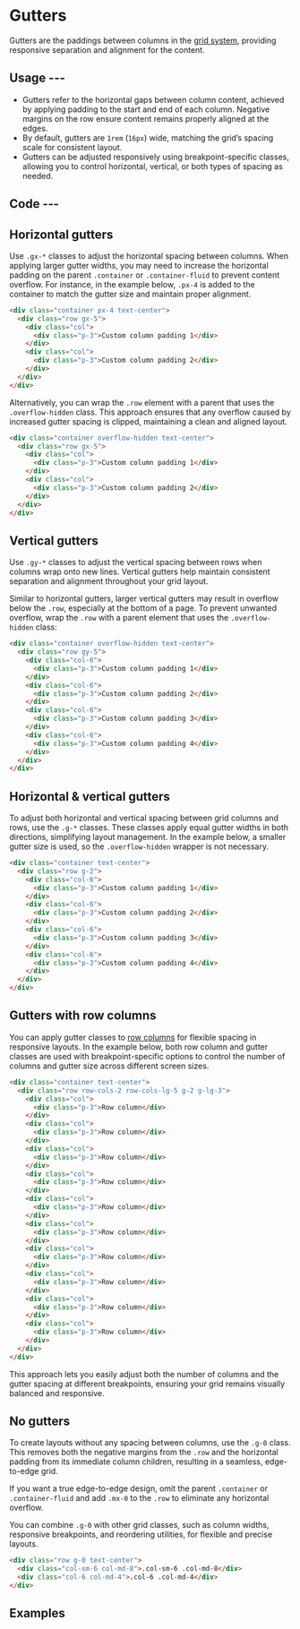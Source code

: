 # Gutters

Gutters are the paddings between columns in the [grid system](./grid.md#code),
providing responsive separation and alignment for the content.

## Usage ---

- Gutters refer to the horizontal gaps between column content, achieved by applying padding to the start and end of each column. Negative margins on the row ensure content remains properly aligned at the edges.
- By default, gutters are `1rem` (`16px`) wide, matching the grid’s spacing scale for consistent layout.
- Gutters can be adjusted responsively using breakpoint-specific classes, allowing you to control horizontal, vertical, or both types of spacing as needed.

## Code ---

## Horizontal gutters

Use `.gx-*` classes to adjust the horizontal spacing between columns.
When applying larger gutter widths, you may need to increase the horizontal padding on the parent `.container` or `.container-fluid` to prevent content overflow.
For instance, in the example below, `.px-4` is added to the container to match the gutter size and maintain proper alignment.

```html
<div class="container px-4 text-center">
  <div class="row gx-5">
    <div class="col">
      <div class="p-3">Custom column padding 1</div>
    </div>
    <div class="col">
      <div class="p-3">Custom column padding 2</div>
    </div>
  </div>
</div>
```

Alternatively, you can wrap the `.row` element with a parent that uses the `.overflow-hidden` class.
This approach ensures that any overflow caused by increased gutter spacing is clipped, maintaining a clean and aligned layout.

```html
<div class="container overflow-hidden text-center">
  <div class="row gx-5">
    <div class="col">
      <div class="p-3">Custom column padding 1</div>
    </div>
    <div class="col">
      <div class="p-3">Custom column padding 2</div>
    </div>
  </div>
</div>
```

## Vertical gutters

Use `.gy-*` classes to adjust the vertical spacing between rows when columns wrap onto new lines.
Vertical gutters help maintain consistent separation and alignment throughout your grid layout.

Similar to horizontal gutters, larger vertical gutters may result in overflow below the `.row`, especially at the bottom of a page.
To prevent unwanted overflow, wrap the `.row` with a parent element that uses the `.overflow-hidden` class:

```html
<div class="container overflow-hidden text-center">
  <div class="row gy-5">
    <div class="col-6">
      <div class="p-3">Custom column padding 1</div>
    </div>
    <div class="col-6">
      <div class="p-3">Custom column padding 2</div>
    </div>
    <div class="col-6">
      <div class="p-3">Custom column padding 3</div>
    </div>
    <div class="col-6">
      <div class="p-3">Custom column padding 4</div>
    </div>
  </div>
</div>
```

## Horizontal & vertical gutters

To adjust both horizontal and vertical spacing between grid columns and rows, use the `.g-*` classes.
These classes apply equal gutter widths in both directions, simplifying layout management.
In the example below, a smaller gutter size is used, so the `.overflow-hidden` wrapper is not necessary.

```html
<div class="container text-center">
  <div class="row g-2">
    <div class="col-6">
      <div class="p-3">Custom column padding 1</div>
    </div>
    <div class="col-6">
      <div class="p-3">Custom column padding 2</div>
    </div>
    <div class="col-6">
      <div class="p-3">Custom column padding 3</div>
    </div>
    <div class="col-6">
      <div class="p-3">Custom column padding 4</div>
    </div>
  </div>
</div>
```

## Gutters with row columns

You can apply gutter classes to [row columns](./grid.md#row-columns) for flexible spacing in responsive layouts. In the example below, both row column and gutter classes are used with breakpoint-specific options to control the number of columns and gutter size across different screen sizes.

```html
<div class="container text-center">
  <div class="row row-cols-2 row-cols-lg-5 g-2 g-lg-3">
    <div class="col">
      <div class="p-3">Row column</div>
    </div>
    <div class="col">
      <div class="p-3">Row column</div>
    </div>
    <div class="col">
      <div class="p-3">Row column</div>
    </div>
    <div class="col">
      <div class="p-3">Row column</div>
    </div>
    <div class="col">
      <div class="p-3">Row column</div>
    </div>
    <div class="col">
      <div class="p-3">Row column</div>
    </div>
    <div class="col">
      <div class="p-3">Row column</div>
    </div>
    <div class="col">
      <div class="p-3">Row column</div>
    </div>
    <div class="col">
      <div class="p-3">Row column</div>
    </div>
    <div class="col">
      <div class="p-3">Row column</div>
    </div>
  </div>
</div>
```

This approach lets you easily adjust both the number of columns and the gutter spacing at different breakpoints, ensuring your grid remains visually balanced and responsive.

## No gutters

To create layouts without any spacing between columns, use the `.g-0` class. This removes both the negative margins from the `.row` and the horizontal padding from its immediate column children, resulting in a seamless, edge-to-edge grid.

If you want a true edge-to-edge design, omit the parent `.container` or `.container-fluid` and add `.mx-0` to the `.row` to eliminate any horizontal overflow.

You can combine `.g-0` with other grid classes, such as column widths, responsive breakpoints, and reordering utilities, for flexible and precise layouts.

```html
<div class="row g-0 text-center">
  <div class="col-sm-6 col-md-8">.col-sm-6 .col-md-8</div>
  <div class="col-6 col-md-4">.col-6 .col-md-4</div>
</div>
```

## Examples

<si-docs-component example="grid-system/gutters" height="150"></si-docs-component>
